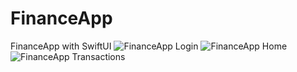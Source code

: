 # FinanceApp
FinanceApp with SwiftUI
![FinanceApp Login](https://user-images.githubusercontent.com/91268094/139920496-64794528-eb7c-49cf-8ea3-edac80bc007b.png)
![FinanceApp Home](https://user-images.githubusercontent.com/91268094/139920546-e0d6b52a-e4ce-488f-88b3-7ce59cd9257f.png)
![FinanceApp Transactions](https://user-images.githubusercontent.com/91268094/139920620-22e4ce7a-ffd9-406e-b3af-79ed73983f90.png)
